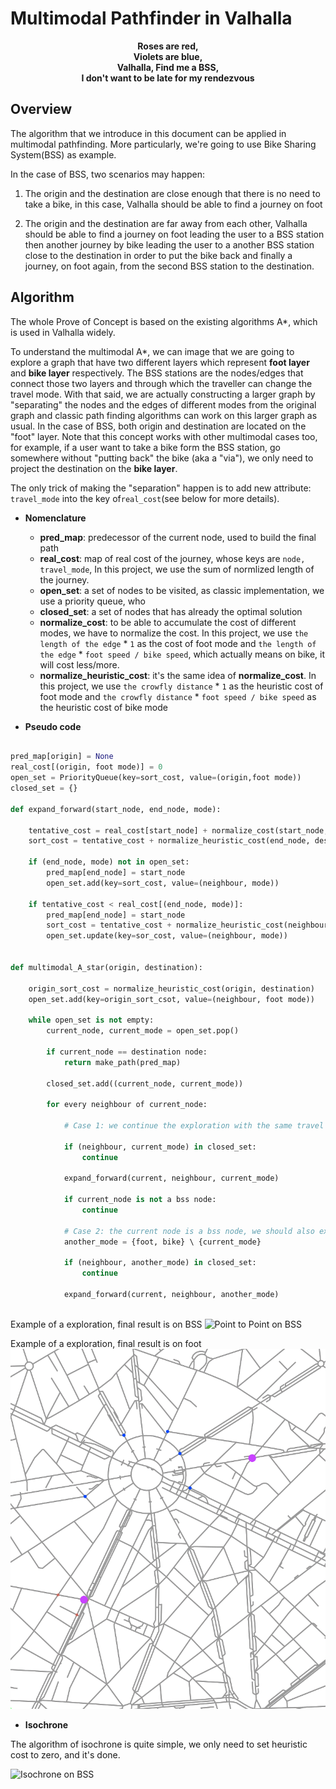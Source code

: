 # Multimodal Pathfinder in Valhalla

<p align="center">
<b>Roses are red,<br>
Violets are blue,<br>
Valhalla, Find me a BSS,<br>
I don't want to be late for my rendezvous</b>
</p>

## Overview 

The algorithm that we introduce in this document can be applied in multimodal pathfinding. More particularly, we're going 
to use Bike Sharing System(BSS) as example. 

In the case of BSS, two scenarios may happen:

1. The origin and the destination are close enough that there is no need to take a bike, in this case, Valhalla should 
be able to find a journey on foot

2. The origin and the destination are far away from each other, Valhalla should be able to find a journey on foot 
leading the user to a BSS station then another journey by bike leading the user to a another BSS station close to the 
destination in order to put the bike back and finally a journey, on foot again, from the second BSS station to the 
destination.

## Algorithm

The whole Prove of Concept is based on the existing algorithms A*, which is used in Valhalla widely.

To understand the multimodal A*, we can image that we are going to explore a graph that have two different layers 
which represent **foot layer** and **bike layer** respectively. The BSS stations are the nodes/edges that connect those 
two layers and through which the traveller can change the travel mode. With that said, we are actually constructing a 
larger graph by "separating" the nodes and the edges of different modes from the original graph and classic path finding 
algorithms can work on this larger graph as usual. In the case of BSS, both origin and destination are located on the 
"foot" layer. Note that this concept works with other multimodal cases too, for example, if a user want to take a bike
form the BSS station, go somewhere without "putting back" the bike (aka a "via"), we only need to project the 
destination on the **bike layer**.
 
The only trick of making the "separation" happen is to add new attribute: `travel_mode` into the key of`real_cost`(see 
below for more details).
 
* **Nomenclature**

  * **pred_map**: predecessor of the current node, used to build the final path
  * **real_cost**: map of real cost of the journey, whose keys are `node, travel_mode`, In this project, we use the sum of normlized length of the journey.  
  * **open_set**: a set of nodes to be visited, as classic implementation, we use a priority queue, who
  * **closed_set**: a set of nodes that has already the optimal solution
  * **normalize_cost**: to be able to accumulate the cost of different modes, we have to normalize the cost. In this 
  project, we use `the length of the edge` * `1` as the cost of foot mode and 
  `the length of the edge` * `foot speed / bike speed`, which actually means on bike, it will cost less/more.  
  * **normalize_heuristic_cost**: it's the same idea of **normalize_cost**. In this project, we use 
  `the crowfly distance` * `1` as the heuristic cost of foot mode and `the crowfly distance` * `foot speed / bike speed` as 
  the heuristic cost of bike mode
  

* **Pseudo code**
    
```python    

pred_map[origin] = None  
real_cost[(origin, foot mode)] = 0
open_set = PriorityQueue(key=sort_cost, value=(origin,foot mode))  
closed_set = {}  

def expand_forward(start_node, end_node, mode):

    tentative_cost = real_cost[start_node] + normalize_cost(start_node, end_node)
    sort_cost = tentative_cost + normalize_heuristic_cost(end_node, destination, mode)

    if (end_node, mode) not in open_set:
        pred_map[end_node] = start_node
        open_set.add(key=sort_cost, value=(neighbour, mode))
        
    if tentative_cost < real_cost[(end_node, mode)]:
        pred_map[end_node] = start_node
        sort_cost = tentative_cost + normalize_heuristic_cost(neighbour, destination, current_mode)
        open_set.update(key=sor_cost, value=(neighbour, mode))
        

def multimodal_A_star(origin, destination):
    
    origin_sort_cost = normalize_heuristic_cost(origin, destination)
    open_set.add(key=origin_sort_csot, value=(neighbour, foot mode))
    
    while open_set is not empty:  
        current_node, current_mode = open_set.pop()  
        
        if current_node == destination node:  
            return make_path(pred_map)  
            
        closed_set.add((current_node, current_mode)) 
           
        for every neighbour of current_node:  
            
            # Case 1: we continue the exploration with the same travel mode
            
            if (neighbour, current_mode) in closed_set:
                continue
            
            expand_forward(current, neighbour, current_mode)
            
            if current_node is not a bss node:
                continue
            
            # Case 2: the current node is a bss node, we should also explore the edge with another travel mode
            another_mode = {foot, bike} \ {current_mode}
            
            if (neighbour, another_mode) in closed_set:
                continue
            
            expand_forward(current, neighbour, another_mode) 
             
``` 

Example of a exploration, final result is on BSS
![Point to Point on BSS](../example_images/double_expansion_one_queue_bss.gif?raw=true)

Example of a exploration, final result is on foot
![Point to Point on foot](../example_images/double_expansion_one_queue_foot.gif?raw=true "Point to Point on foot")  
          
* **Isochrone**

The algorithm of isochrone is quite simple, we only need to set heuristic cost to zero, and it's done. 

![Isochrone on BSS](../example_images/double_expansion_isochrone.gif?raw=true "Isochrone on BSS")  
